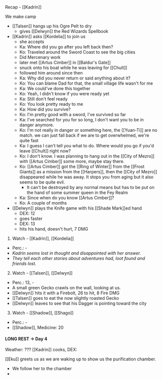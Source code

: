 Recap - [[Kadrin]]

We make camp
- [[Talsen]] hangs up his Ogre Pelt to dry
	- gives [[Delwyn]] the Red Wizards Spellbook
- [[Kadrin]] asks [[Kordelia]] to join us
	- she accepts
	- Ka: Where did you go after you left back then?
	- Ko: Traveled around the Sword Coast to see the big cities
	- Did Mercenary work
	- later met [[Artus Cimber]] in [[Baldur's Gate]]
	- snuck onto his boat while he was leaving for [[Chult]]
	- followed him around since then
	- Ka: Why did you never return or said anything about it?
	- Ko: You can blame Dad for that, the small village life wasn't for me
	- Ka: We could've done this together
	- Ko: Yeah, I didn't know if you were ready yet
	- Ka: Still don't feel ready
	- Ko: You look pretty ready to me
	- Ka: How did you survive?
	- Ko: I'm pretty good with a sword, I've survived so far
	- Ka: I've searched for you for so long, I don't want you to be in danger anymore.
	- Ko: I'm not really in danger or something here, the [[Yuan-Ti]] are no match. we can just fall back if we are to get overwhelmed, we're quite fast
	- Ka: I guess I can't tell you what to do. Where would you go if you'd leave [[Chult]] right now?
	- Ko: I don't know. I was planning to hang out in the [[City of Mezro]] with [[Artus Cimber]] some more, maybe stay there.
	- Ko: [[Artus Cimber]] got the [[Ring of Winter]] from the [[Frost Giants]] as a mission from the [[Harpers]], then the [[City of Mezro]] disappeared while he was away. It stops you from aging but it also seems to be quite evil.
		- It can't be destroyed by any normal means but has to be put on the hand of some summer queen in the Fey Realm
	- Ka: Since when do you know [[Artus Cimber]]?
	- Ko: A couple of months
- [[Delwyn]] plays the Knife game with his [[Shade Mark]]ed hand
	- DEX: 12
	- goes faster
	- DEX: 13
	- hits his hand, doesn't hurt, 7 DMG

1. Watch - [[Kadrin]], [[Kordelia]]
- Perc.: -
- _Kadrin seems lost in thought and disappointed with her answer._
- _They tell each other stories about adventures had, loot found and friends lost._
2. Watch - [[Talsen]], [[Delwyn]]
- Perc.: 13, -
- A small green Gecko crawls on the wall, looking at us.
- [[Delwyn]] hits it with a Firebolt, 26 to hit, 8 Fire DMG
- [[Talsen]] goes to eat the now slightly roasted Gecko
- [[Delwyn]] leaves to see that his Dagger is pointing toward the city

3. Watch -  [[Shadow]], [[Shago]]
- Perc.: -
- [[Shadow]], Medicine: 20

#### LONG REST -> Day 4
Weather: ???
[[Kadrin]] cooks, DEX: 

[[Eku]] greets us as we are waking up to show us the purification chamber.
- We follow her to the chamber
- 